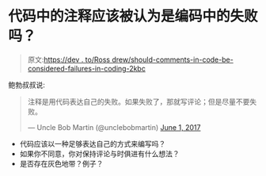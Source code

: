 # 代码中的注释应该被认为是编码中的失败吗？

> 原文:[https://dev . to/Ross drew/should-comments-in-code-be-considered-failures-in-coding-2kbc](https://dev.to/rossdrew/should-comments-in-code-be-considered-failures-in-coding-2kbc)

鲍勃叔叔说:

> 注释是用代码表达自己的失败。如果失败了，那就写评论；但是尽量不要失败。
> 
> — Uncle Bob Martin (@unclebobmartin) [June 1, 2017](https://twitter.com/unclebobmartin/status/870311898545258497?ref_src=twsrc%5Etfw)

*   代码应该以一种足够表达自己的方式来编写吗？
*   如果你不同意，你对保持评论与时俱进有什么想法？
*   是否存在灰色地带？例子？